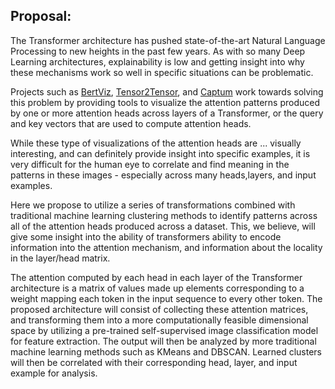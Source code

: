 ## Proposal:
The Transformer architecture has pushed state-of-the-art Natural Language Processing to new heights in the past few years.  As with so many Deep Learning architectures, explainability is low and getting insight into why these mechanisms work so well in specific situations can be problematic.

Projects such as [BertViz](https://github.com/jessevig/bertviz), [Tensor2Tensor](https://github.com/tensorflow/tensor2tensor), and [Captum](https://captum.ai) work towards solving this problem by providing tools to visualize the attention patterns produced by one or more attention heads across layers of a Transformer, or the query and key vectors that are used to compute attention heads.

While these type of visualizations of the attention heads are ... visually interesting, and can definitely provide insight into specific examples, it is very difficult for the human eye to correlate and find meaning in the patterns in these images - especially across many heads,layers, and input examples.

Here we propose to utilize a series of transformations combined with traditional machine learning clustering methods to identify patterns across all of the attention heads produced across a dataset. This, we believe, will give some insight into the ability of transformers ability to encode information into the attention mechanism, and information about the locality in the layer/head matrix.

The attention computed by each head in each layer of the Transformer architecture is a matrix of values made up elements corresponding to a weight mapping each token in the input sequence to every other token.  The proposed architecture will consist of collecting these attention matrices, and transforming them into a more computationally feasible dimensional space by utilizing a pre-trained self-supervised image classification model for feature extraction.  The output will then be analyzed by more traditional machine learning methods such as KMeans and DBSCAN.  Learned clusters will then be correlated with their corresponding head, layer, and input example for analysis. 
